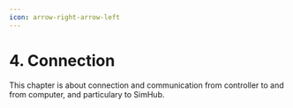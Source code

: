 ```yaml
---
icon: arrow-right-arrow-left
---
```


# 4. Connection

This chapter is about connection and communication from controller to and from computer, and particulary to SimHub.&#x20;
